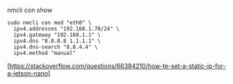 nmcli con show 
```
sudo nmcli con mod "eth0" \
  ipv4.addresses "192.168.1.70/24" \
  ipv4.gateway "192.168.1.1" \
  ipv4.dns "8.8.8.8 1.1.1.1" \
  ipv4.dns-search "8.8.4.4" \
  ipv4.method "manual"
```
[https://stackoverflow.com/questions/66384210/how-te-set-a-static-ip-for-a-jetson-nano]
